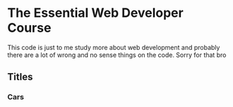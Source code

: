 # The Essential Web Developer Course
 This code is just to me study more about web development and probably there are a lot of wrong and no sense things on the code. Sorry for that bro 

## Titles

### Cars
    